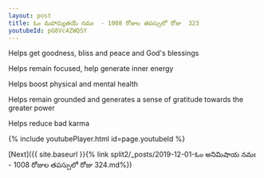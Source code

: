 ```yaml
---
layout: post
title: ఓం మహాద్యుతయే నమః  - 1008 రోజుల తపస్సులో రోజు  323
youtubeId: pG8Vc4ZWQSY
---
```

 
 
Helps get goodness, bliss and peace and God's blessings
 
Helps remain focused, help generate inner energy 
 
Helps boost physical and mental health 
 
Helps remain grounded and generates a sense of gratitude towards the greater power 
 
Helps reduce bad karma
 
 
 
 


{% include youtubePlayer.html id=page.youtubeId %}
 
[Next]({{ site.baseurl }}{% link  split2/_posts/2019-12-01-ఓం అనిమిషాయ నమః  - 1008 రోజుల తపస్సులో రోజు  324.md%})
 

